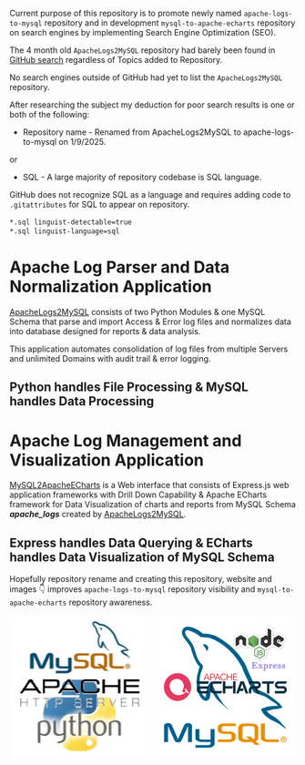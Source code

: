 Current purpose of this repository is to promote newly named `apache-logs-to-mysql` repository and in development `mysql-to-apache-echarts` repository on search engines by implementing Search Engine Optimization (SEO). 

The 4 month old `ApacheLogs2MySQL` repository had barely been found in [GitHub search](https://github.com/search) regardless of Topics added to Repository.

No search engines outside of GitHub had yet to list the `ApacheLogs2MySQL` repository.

After researching the subject my deduction for poor search results is one or both of the following:

- Repository name - Renamed from ApacheLogs2MySQL to apache-logs-to-mysql on 1/9/2025.

or 

- SQL - A large majority of repository codebase is SQL language.

GitHub does not recognize SQL as a language and requires adding code to `.gitattributes` for SQL to appear on repository. 
```
*.sql linguist-detectable=true
*.sql linguist-language=sql
```
# Apache Log Parser and Data Normalization Application
[ApacheLogs2MySQL](https://github.com/willthefarmer/apache-logs-to-mysql) consists of two Python Modules & one MySQL Schema that parse and import Access & Error log files and normalizes data into database designed for reports & data analysis.

This application automates consolidation of log files from multiple Servers and unlimited Domains with audit trail & error logging.
## Python handles File Processing & MySQL handles Data Processing

# Apache Log Management and Visualization Application
[MySQL2ApacheECharts](https://github.com/willthefarmer/mysql-to-apache-echarts) is a Web interface that consists of Express.js web application frameworks with Drill Down Capability & Apache ECharts framework for Data Visualization of charts and reports
from MySQL Schema ***apache_logs*** created by [ApacheLogs2MySQL](https://github.com/willthefarmer/apache-logs-to-mysql).

## Express handles Data Querying & ECharts handles Data Visualization of MySQL Schema

Hopefully repository rename and creating this repository, website and images :point_down: improves `apache-logs-to-mysql` repository visibility and `mysql-to-apache-echarts` repository awareness. 
<p align="center">
  <img width="250" height="250" src="/assets/Apache_Python_MySQL.png">
  <img width="250" height="250" src="/assets/MySQL_Node_Express_Apache_Echarts.png">
</p>
